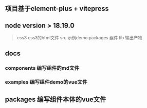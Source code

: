 ## 项目基于element-plus + vitepress
## node version > 18.19.0


> css3 css3的html文件
> src 示例demo
> packages 组件
> lib 输出产物

## docs
### components 编写组件的md文件
### examples 编写组件demo的vue文件

## packages 编写组件本体的vue文件